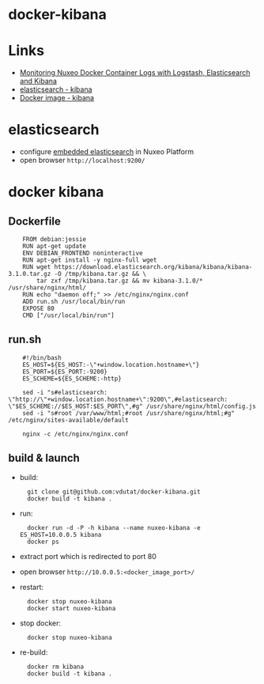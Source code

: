 docker-kibana
=============


# Links

- [Monitoring Nuxeo Docker Container Logs with Logstash, Elasticsearch and Kibana](http://www.nuxeo.com/blog/monitoring-nuxeo-docker-container-logs-logstash-elasticsearch-kibana/)
- [elasticsearch - kibana](https://github.com/elasticsearch/kibana)
- [Docker image - kibana](https://github.com/arcus-io/docker-kibana)

# elasticsearch

- configure [embedded elasticsearch](https://github.com/nuxeo/marketplace-elasticsearch/tree/5.8) in Nuxeo Platform
- open browser `http://localhost:9200/`

# docker kibana

## Dockerfile

        FROM debian:jessie
        RUN apt-get update
        ENV DEBIAN_FRONTEND noninteractive
        RUN apt-get install -y nginx-full wget
        RUN wget https://download.elasticsearch.org/kibana/kibana/kibana-3.1.0.tar.gz -O /tmp/kibana.tar.gz && \
            tar zxf /tmp/kibana.tar.gz && mv kibana-3.1.0/* /usr/share/nginx/html/
        RUN echo "daemon off;" >> /etc/nginx/nginx.conf
        ADD run.sh /usr/local/bin/run
        EXPOSE 80
        CMD ["/usr/local/bin/run"]

## run.sh

        #!/bin/bash
        ES_HOST=${ES_HOST:-\"+window.location.hostname+\"}
        ES_PORT=${ES_PORT:-9200}
        ES_SCHEME=${ES_SCHEME:-http}

        sed -i "s#elasticsearch: \"http://\"+window.location.hostname+\":9200\",#elasticsearch: \"$ES_SCHEME://$ES_HOST:$ES_PORT\",#g" /usr/share/nginx/html/config.js
        sed -i "s#root /var/www/html;#root /usr/share/nginx/html;#g" /etc/nginx/sites-available/default

        nginx -c /etc/nginx/nginx.conf

## build & launch

- build:

        git clone git@github.com:vdutat/docker-kibana.git
        docker build -t kibana .

- run:

        docker run -d -P -h kibana --name nuxeo-kibana -e ES_HOST=10.0.0.5 kibana
        docker ps

- extract port which is redirected to port 80

- open browser `http://10.0.0.5:<docker_image_port>/`

- restart:

        docker stop nuxeo-kibana
        docker start nuxeo-kibana

- stop docker:

        docker stop nuxeo-kibana
        
- re-build:

        docker rm kibana
        docker build -t kibana .
